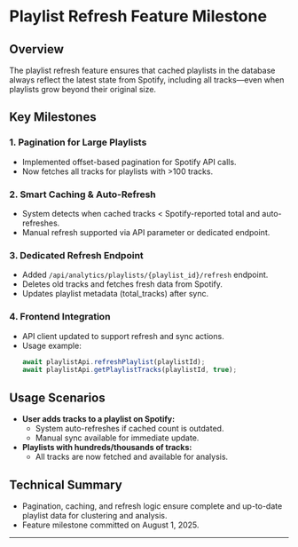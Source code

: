# Playlist Refresh Feature Milestone

## Overview

The playlist refresh feature ensures that cached playlists in the database always reflect the latest state from Spotify, including all tracks—even when playlists grow beyond their original size.

## Key Milestones

### 1. Pagination for Large Playlists

- Implemented offset-based pagination for Spotify API calls.
- Now fetches all tracks for playlists with >100 tracks.

### 2. Smart Caching & Auto-Refresh

- System detects when cached tracks < Spotify-reported total and auto-refreshes.
- Manual refresh supported via API parameter or dedicated endpoint.

### 3. Dedicated Refresh Endpoint

- Added `/api/analytics/playlists/{playlist_id}/refresh` endpoint.
- Deletes old tracks and fetches fresh data from Spotify.
- Updates playlist metadata (total_tracks) after sync.

### 4. Frontend Integration

- API client updated to support refresh and sync actions.
- Usage example:
  ```typescript
  await playlistApi.refreshPlaylist(playlistId);
  await playlistApi.getPlaylistTracks(playlistId, true);
  ```

## Usage Scenarios

- **User adds tracks to a playlist on Spotify:**
  - System auto-refreshes if cached count is outdated.
  - Manual sync available for immediate update.
- **Playlists with hundreds/thousands of tracks:**
  - All tracks are now fetched and available for analysis.

## Technical Summary

- Pagination, caching, and refresh logic ensure complete and up-to-date playlist data for clustering and analysis.
- Feature milestone committed on August 1, 2025.

---

